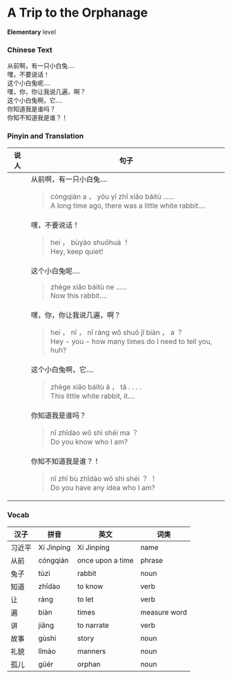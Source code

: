 # A Trip to the Orphanage
**Elementary** level
### Chinese Text
从前啊，有一只小白兔....<br />嘿，不要说话！<br />这个小白兔呢....<br />嘿，你，你让我说几遍，啊？<br />这个小白兔啊，它....<br />你知道我是谁吗？<br />你知不知道我是谁？！

### Pinyin and Translation
|说人|句子|
|----|----|
||从前啊，有一只小白兔....<blockquote>cóngqián a ， yǒu yī zhǐ xiǎo báitù ......<br />A long time ago, there was a little white rabbit....</blockquote>|
||嘿，不要说话！<blockquote>hei ， bùyào shuōhuà ！<br />Hey, keep quiet!</blockquote>|
||这个小白兔呢....<blockquote>zhège xiǎo báitù ne ......<br />Now this rabbit....</blockquote>|
||嘿，你，你让我说几遍，啊？<blockquote>hei ， nǐ ， nǐ ràng wǒ shuō jǐ biàn ， a ？<br />Hey - you - how many times do I need to tell you, huh?</blockquote>|
||这个小白兔啊，它....<blockquote>zhège xiǎo báitù ā ， tā . . . .<br />This little white rabbit, it....</blockquote>|
||你知道我是谁吗？<blockquote>nǐ zhīdào wǒ shì shéi ma ？<br />Do you know who I am?</blockquote>|
||你知不知道我是谁？！<blockquote>nǐ zhī bù zhīdào wǒ shì shéi ？ ！<br />Do you have any idea who I am?</blockquote>|
### Vocab
|汉子|拼音|英文|词类|
|----|----|----|----|
|习近平|Xí Jìnpíng|Xi Jinping|name|
|从前|cóngqián|once upon a time|phrase|
|兔子|tùzi|rabbit|noun|
|知道|zhīdào|to know|verb|
|让|ràng|to let|verb|
|遍|biàn|times|measure word|
|讲|jiǎng|to narrate|verb|
|故事|gùshi|story|noun|
|礼貌|lǐmào|manners|noun|
|孤儿|gūér|orphan|noun|